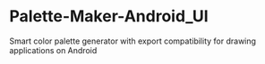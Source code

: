 # Palette-Maker-Android_UI
Smart color palette generator with export compatibility for drawing applications on Android
